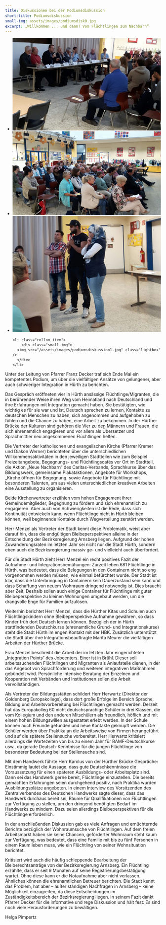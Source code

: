 ```yaml
---
title: Diskussionen bei der Podiumsdiskussion
short-title: Podiumsdiskussion
small-img: assets/images/podiumsdisk0.jpg
excerpt: „Willkommen ... und dann? Vom Flüchtlingen zum Nachbarn“
---
```



<section class="rollon_view">
  <ul class="rollon_container">
    <li class="rollon_item">
        <div class="small-img">
      <img src="/assets/images/podiumsdisk0.jpg" class="lightbox" />
      </div>
    </li>
    <li class="rollon_item">
        <div class="small-img">
      <img src="/assets/images/2016-06-09-PHOTO-00000040.jpg" class="lightbox" />
      </div>
    </li>
    <li class="rollon_item">
        <div class="small-img">
      <img src="/assets/images/podiumsdisk03.jpg" class="lightbox" />
      </div>
    </li>

    <li class="rollon_item">
        <div class="small-img">
      <img src="/assets/images/podiumsdiskussion1.jpg" class="lightbox" />
      </div>
    </li>
   

  </ul>
</section>

Unter der Leitung von Pfarrer Franz Decker traf sich Ende Mai ein kompetentes Podium, um über die vielfältigen Ansätze von gelungener, aber auch schwieriger Integration in Hürth zu berichten.

Das Gespräch eröffneten vier in Hürth ansässige Flüchtlinge/Migranten, die in berührender Weise ihren Weg vom Heimatland nach Deutschland und ihre Erfahrungen mit Integration gemacht haben. Sie bestätigten, wie wichtig es für sie war und ist, Deutsch sprechen zu lernen, Kontakte zu deutschen Menschen zu haben, sich angenommen und aufgehoben zu fühlen und die Chance zu haben, eine Arbeit zu bekommen. In der Hürther Brücke der Kulturen sind gehören die Vier zu den Männern und Frauen, die sich ehrenamtlich engagieren und vor allem als Übersetzer und Sprachmittler neu angekommenen Flüchtlingen helfen.

Die Vertreter der katholischen und evangelischen Kirche (Pfarrer Kremer und Diakon Werner) berichteten über die unterschiedlichen Willkommensaktivitäten in den jeweiligen Stadtteilen wie zum Beispiel Freizeitangebote, Begegnungs- und Flüchtlingscafés vor Ort im Stadtteil, die Aktion „Neue Nachbarn“ des Caritas-Verbands, Sprachkurse über das Bildungswerk, gemeinsame Plakataktionen, Angebote für Workshops, „Kirche öffnen für Begegnung, sowie Angebote für Flüchtlinge mit besonderen Talenten, um aus vielen unterschiedlichen kreativen Arbeiten eine Ausstellung zu organisieren.

Beide Kirchenvertreter erzählen vom hohen Engagement ihrer Gemeindemitglieder, Begegnung zu fördern und sich ehrenamtlich zu engagieren. Aber auch von Schwierigkeiten ist die Rede, dass sich Kontinuität entwickeln kann, wenn Flüchtlinge nicht in Hürth bleiben können, weil beginnende Kontakte durch Wegverteilung zerstört werden.

Herr Menzel als Vertreter der Stadt kennt diese Problematik, weist aber darauf hin, dass die endgültigen Bleibeperspektiven alleine in der Entscheidung der Bezirksregierung Arnsberg liegen. Aufgrund der hohen Zuwanderungsraten im letzten Jahr sei nicht nur die Stadt Hürth, sondern eben auch die Bezirksregierung massiv ge- und vielleicht auch überfordert.

Für die Stadt Hürth zieht Herr Menzel ein recht positives Fazit der Aufnahme- und  Integrationsbemühungen: Zurzeit leben 681 Flüchtlinge in Hürth, was bedeutet, dass die Belegungen in den Containern nicht so eng vorgenommen werden müssen, wie einmal befürchtet wurde. Der Stadt ist klar, dass die Unterbringung in Containern kein Dauerzustand sein kann und dass Schaffung von neuem Wohnraum dringend notwendig ist. Dies braucht aber Zeit. Deshalb sollen auch einige Container für Flüchtlinge mit guter Bleibeperspektive zu kleinen Wohnungen umgebaut werden, um die drangvolle Enge für Familien aufzulösen.

Weiterhin berichtet Herr Menzel, dass die Hürther Kitas und Schulen auch Flüchtlingskindern ohne Bleibeperspektive Aufnahme gewähren, so dass Kinder früh dort Deutsch lernen können. Bezüglich der in Hürth stattfindenden Deutschkurse (ehrenamtliche Grund- und Integrationskurse) steht die Stadt Hürth im engen Kontakt mit der HBK. Zusätzlich unterstützt die Stadt über ihre Integrationsbeauftragte Marita Meurer die vielfältigen Arbeiten der Hürther Brücke.

Frau Menzel beschreibt die Arbeit der im letzten Jahr eingerichteten „Integration Points“ des Jobcenters. Einer ist in Brühl. Dieser soll arbeitssuchenden Flüchtlingen und Migranten als Anlaufstelle dienen, in der das Angebot von Sprachförderung und weiteren integrativen Maßnahmen gebündelt wird. Persönliche intensive Beratung der Einzelnen und Kooperation mit Verbänden und Institutionen sollen die Arbeit vervollständigen.

Als Vertreter der Bildungsstätten schildert Herr Herwartz (Direktor der Goldenberg Europakollegs), dass dort große Erfolge im Bereich Sprache, Bildung und Arbeitsvorbereitung bei Flüchtlingen gemacht werden. Derzeit hat das Europakolleg 60 nicht deutschsprachige Schüler in drei Klassen, die vom Kollegium und den anderen Mitschülern als freundlich, höflich und mit einem hohen Bildungswillen ausgestattet erlebt werden. In der Schule können auch Freunde gefunden und neue Kontakte geknüpft werden. Die Schüler werden über Praktika an die Arbeitsweise von Firmen herangeführt und auf die spätere Stellensuche vorbereitet. Herr Herwartz kritisiert allerdings die Wartezeiten von bis zu einem Jahr für BAMF-Deutschkurse usw., da gerade Deutsch-Kenntnisse für die jungen Flüchtlinge von besonderer Bedeutung bei der Stellensuche sind.

Mit dem Handwerk führte Herr Karolus von der Hürther Brücke Gespräche: Einstimmig lautet die Aussage, dass gute Deutschkenntnisse die Voraussetzung für einen späteren Ausbildungs- oder Arbeitsplatz sind. Dann sei das Handwerk gerne bereit, Flüchtlinge einzustellen. Die bereits gemachten Erfahrungen seien durchgehend positiv, nach Praktika wurden Ausbildungsplätze angeboten. In einem Interview des Vorsitzenden des Zentralverbandes des Deutschen Handwerks sagte dieser, dass das Handwerk durchaus bereit sei, Räume für Qualifikationen von Flüchtlingen zur Verfügung zu stellen, um den dringend benötigten Bedarf im Handwerks zu mindern. Dazu seien allerdings Bleibeperspektiven für die Flüchtlinge erforderlich.

In der anschließenden Diskussion gab es viele Anfragen und ernüchternde Berichte bezüglich der Wohnraumsuche von Flüchtlingen. Auf dem freien Arbeitsmarkt haben sie keine Chancen, geförderter Wohnraum steht kaum zur Verfügung, was bedeutet, dass eine Familie mit bis zu fünf Personen in einem Raum leben muss, wie ein Flüchtling von seiner Wohnsituation berichtet.

Kritisiert wird auch die häufig schleppende Bearbeitung der Bleiberechtsanträge von der Bezirksregierung Arnsberg. Ein Flüchtling erzählte, dass er seit 9 Monaten auf seine Registrierungsbestätigung wartet. Ohne diese kann er die Notaufnahme aber nicht verlassen. Ähnliches können die ehrenamtlichen Betreuer berichten. Die Stadt kennt das Problem, hat aber – außer ständigen Nachfragen in Arnsberg – keine Möglichkeit einzugreifen, da diese Entscheidungen im Zuständigkeitsbereich der Bezirksregierung liegen. In seinem Fazit dankt Pfarrer Decker für die informative und rege Diskussion und hält fest: Es sind noch viele Herausforderungen zu bewältigen.

Helga Pimpertz